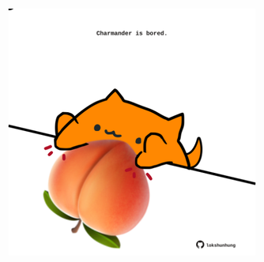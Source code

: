 <!-- built at 25/08/2025, 23:00:40 UTC -->
<p align="center">
  <img width="500" height="500" src="./ReadmeImage.svg">
</p>
